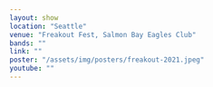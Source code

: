 ```yaml
---
layout: show
location: "Seattle"
venue: "Freakout Fest, Salmon Bay Eagles Club"
bands: ""
link: ""
poster: "/assets/img/posters/freakout-2021.jpeg"
youtube: ""
---
```



